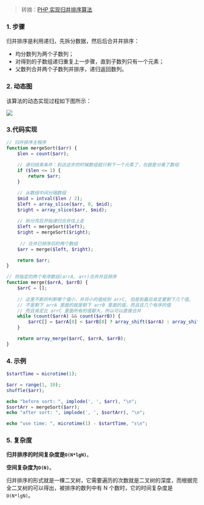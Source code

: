 > 转摘：[PHP 实现归并排序算法](https://shockerli.net/post/merge-sort-implement-by-php/)

### 1. 步骤

归并排序是利用递归，先拆分数据，然后后合并并排序：

* 均分数列为两个子数列；
* 对得到的子数组递归重复上一步骤，直到子数列只有一个元素；
* 父数列合并两个子数列并排序，递归返回数列。

### 2. 动态图

该算法的动态实现过程如下图所示：

![](http://cnd.qiniu.lin07ux.cn/B3Un6vY.gif)

### 3.代码实现

```php
// 归并排序主程序
function mergeSort($arr) {
    $len = count($arr);
    
    // 递归结束条件：到达这步的时候数组就只剩下一个元素了，也就是分离了数组
    if ($len <= 1) {
        return $arr;
    }

    // 从数组中间分隔数组
    $mid = intval($len / 2);
    $left = array_slice($arr, 0, $mid);
    $right = array_slice($arr, $mid);
    
    // 拆分完后开始递归合并往上走
    $left = mergeSort($left);
    $right = mergeSort($right);
    
     // 合并已排序后的两个数组
    $arr = merge($left, $right);

    return $arr;
}

// 将指定的两个有序数组(arrA, arr)合并并且排序
function merge($arrA, $arrB) {
    $arrC = [];
    
    // 这里不断的判断哪个值小，并将小的值给到 arrC, 但是到最后肯定要剩下几个值,
    // 不是剩下 arrA 里面的就是剩下 arrB 里面的值，而且这几个有序的值
    // 而且肯定比 arrC 里面所有的值都大，所以可以直接合并
    while (count($arrA) && count($arrB)) {
        $arrC[] = $arrA[0] < $arrB[0] ? array_shift($arrA) : array_shift($arrB);
    }

    return array_merge($arrC, $arrA, $arrB);
}
```

### 4. 示例

```php
$startTime = microtime(1);

$arr = range(1, 10);
shuffle($arr);

echo "before sort: ", implode(', ', $arr), "\n";
$sortArr = mergeSort($arr);
echo "after sort: ", implode(', ', $sortArr), "\n";

echo "use time: ", microtime(1) - $startTime, "s\n";
```

### 5. 复杂度

**归并排序的时间复杂度是`O(N*lgN)`**。

**空间复杂度为`O(N)`**。

归并排序的形式就是一棵二叉树，它需要遍历的次数就是二叉树的深度，而根据完全二叉树的可以得出，被排序的数列中有 N 个数时，它的时间复杂度是`O(N*lgN)`。


